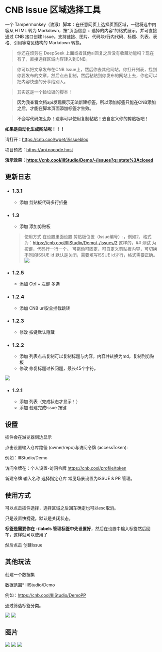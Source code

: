 # CNB Issue 区域选择工具

一个 Tampermonkey（油猴）脚本：在任意网页上选择页面区域，一键将选中内容从 HTML 转为 Markdown，按“页面信息 + 选择的内容”的格式展示，并可直接通过 CNB 接口创建 Issue。支持链接、图片、代码块/行内代码、标题、列表、表格、引用等常见结构的 Markdown 转换。

> 你还在烦劳在 DeepSeek 上面或者其他ai回复之后没有收藏功能吗？现在有了，直接选择区域内容转入到CNB。

> 你可以把文章发布在CNB Issue上，然后你去其他网站，你打开列表，找到你要发布的文章，然后点击复制，然后粘贴到你发布的网站上去，你也可以把内容快速的分享给别人。

> 其实这是一个捡垃圾的脚本！

> **因为我查看文档api发现展示无法新建标签，所以添加标签只能在CNB添加之后，才能在脚本页面添加标签才生效。**

> **不会写代码怎么办！没事可以使用复制粘贴！去自定义你的剪贴板吧！**

**如果是自动化生成网站呢！！！**

请打开：https://cnb.cool/wget/i/issueblog

项目预览：https://api.nocode.host

**演示效果：https://cnb.cool/IIIStudio/Demo/-/issues?q=state%3Aclosed**

## 更新日志
- ### 1.3.1
    - 添加 剪贴板代码多行折叠
- ### 1.3
    - 添加 添加剪贴板
    > 使用方式 在设置里面设置 剪贴板位置（Issue编号）:，例如2，格式为：https://cnb.cool/IIIStudio/Demo/-/issues/2 这样的，## 测试 为按键，代码行一行一个。
    > 可拖动可固定，可自定义剪贴板内容，可切换不同的ISSUE id
    > 默认是关闭，需要填写ISSUE id才行，格式需要正确。
    ![](https://cnb.cool/IIIStudio/Greasemonkey/CNBIssue/-/git/raw/main/image/14.jpg)
- ### 1.2.5
    - 添加 Ctrl + 左键 多选
- ### 1.2.4
    - 添加 CNB url安全拦截跳转
- ### 1.2.3
    - 修改 按键默认隐藏
- ### 1.2.2
    - 添加 列表点击复制可以复制标题与内容，内容并转换为md，复制到剪贴板
    - 修改 修复标题过长问题，最长45个字符。

![](https://cnb.cool/IIIStudio/Greasemonkey/CNBIssue/-/git/raw/main/image/13.jpg)

- ### 1.2.1
    - 添加 列表（完成状态才显示！）
    - 添加 创建完成Issue 按键


## 设置

插件会在游览器侧边显示

点击设置输入仓库路径 (owner/repo)与访问令牌 (accessToken):

例如：IIIStudio/Demo

访问令牌在：个人设置-访问令牌 https://cnb.cool/profile/token

新建令牌 输入名称 选择指定仓库 常见场景设置为ISSUE & PR 管理。

## 使用方式

可以点击插件选择，选择区域之后回车确定也可以esc取消。

只是设置快捷键，默认是关闭状态。

**标签是需要你在 -/labels 管理标签中先设置好**，然后在设置中输入标签然后回车，这样就可以使用了

然后点击 创建Issue

## 其他玩法

创建一个数据集

数据范围*
IIIStudio/Demo

例如：https://cnb.cool/IIIStudio/DemoPP

通过筛选标签分类。

![](https://cnb.cool/IIIStudio/Greasemonkey/CNBIssue/-/git/raw/main/image/7.jpg)
![](https://cnb.cool/IIIStudio/Greasemonkey/CNBIssue/-/git/raw/main/image/8.jpg)

## 图片

![](https://cnb.cool/IIIStudio/Greasemonkey/CNBIssue/-/git/raw/main/image/9.jpg)
![](https://cnb.cool/IIIStudio/Greasemonkey/CNBIssue/-/git/raw/main/image/10.jpg)
![](https://cnb.cool/IIIStudio/Greasemonkey/CNBIssue/-/git/raw/main/image/11.jpg)